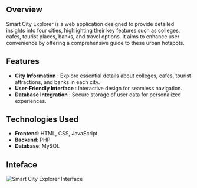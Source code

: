 ## Overview
Smart City Explorer is a web application designed to provide detailed insights into four cities, highlighting their key features such as colleges, cafes, tourist places, banks, and travel options. It aims to enhance user convenience by offering a comprehensive guide to these urban hotspots.

## Features

- **City Information** : Explore essential details about colleges, cafes, tourist attractions, and banks in each city.
- **User-Friendly Interface** : Interactive design for seamless navigation.
- **Database Integration** : Secure storage of user data for personalized experiences.

## Technologies Used

- **Frontend**: HTML, CSS, JavaScript
- **Backend**: PHP
- **Database**: MySQL

## Inteface
![Smart City Explorer Interface]([images/smart_city_explorer_screenshot.png](https://github.com/aishwaryakatare/Smart-City-Explorer/blob/d7599005c89c8dd96c9d0ea4539636061ce94667/smart%20city/Images/b.png))
